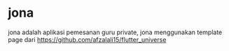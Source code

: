 # jona
jona adalah aplikasi pemesanan guru private, jona menggunakan template page dari https://github.com/afzalali15/flutter_universe
